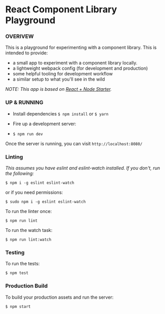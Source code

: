 # React Component Library Playground


### OVERIVEW
This is a playground for experimenting with a component library. This is intended to provide:

* a small app to experiment with a component library locally.
* a lightweight webpack config (for development and production)
* some helpful tooling for development workflow
* a similar setup to what you'll see in the wild

_*NOTE:* This app is based on [React + Node Starter](https://github.com/alanbsmith/react-node-example)._

### UP & RUNNING
* Install dependencies
`$ npm install` or `$ yarn`

* Fire up a development server:
* `$ npm run dev`

Once the server is running, you can visit `http://localhost:8080/`

### Linting
_This assumes you have eslint and eslint-watch installed. If you don't, run the following:_
```
$ npm i -g eslint eslint-watch
```
or if you need permissions:
```
$ sudo npm i -g eslint eslint-watch
```

To run the linter once:
```
$ npm run lint
```

To run the watch task:
```
$ npm run lint:watch
```

### Testing

To run the tests:
```
$ npm test
```

### Production Build

To build your production assets and run the server:
```
$ npm start
```
